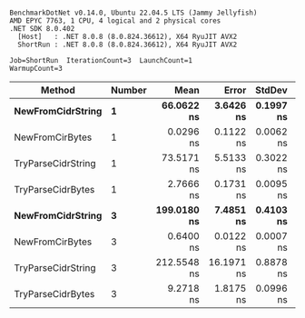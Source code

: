```

BenchmarkDotNet v0.14.0, Ubuntu 22.04.5 LTS (Jammy Jellyfish)
AMD EPYC 7763, 1 CPU, 4 logical and 2 physical cores
.NET SDK 8.0.402
  [Host]   : .NET 8.0.8 (8.0.824.36612), X64 RyuJIT AVX2
  ShortRun : .NET 8.0.8 (8.0.824.36612), X64 RyuJIT AVX2

Job=ShortRun  IterationCount=3  LaunchCount=1  
WarmupCount=3  

```
| Method             | Number | Mean        | Error      | StdDev    | Min         | Max         | Allocated |
|------------------- |------- |------------:|-----------:|----------:|------------:|------------:|----------:|
| **NewFromCidrString**  | **1**      |  **66.0622 ns** |  **3.6426 ns** | **0.1997 ns** |  **65.8544 ns** |  **66.2526 ns** |         **-** |
| NewFromCirBytes    | 1      |   0.0296 ns |  0.1122 ns | 0.0062 ns |   0.0256 ns |   0.0367 ns |         - |
| TryParseCidrString | 1      |  73.5171 ns |  5.5133 ns | 0.3022 ns |  73.3232 ns |  73.8653 ns |         - |
| TryParseCidrBytes  | 1      |   2.7666 ns |  0.1731 ns | 0.0095 ns |   2.7611 ns |   2.7776 ns |         - |
| **NewFromCidrString**  | **3**      | **199.0180 ns** |  **7.4851 ns** | **0.4103 ns** | **198.7746 ns** | **199.4917 ns** |         **-** |
| NewFromCirBytes    | 3      |   0.6400 ns |  0.0122 ns | 0.0007 ns |   0.6394 ns |   0.6407 ns |         - |
| TryParseCidrString | 3      | 212.5548 ns | 16.1971 ns | 0.8878 ns | 211.8831 ns | 213.5614 ns |         - |
| TryParseCidrBytes  | 3      |   9.2718 ns |  1.8175 ns | 0.0996 ns |   9.1635 ns |   9.3595 ns |         - |
